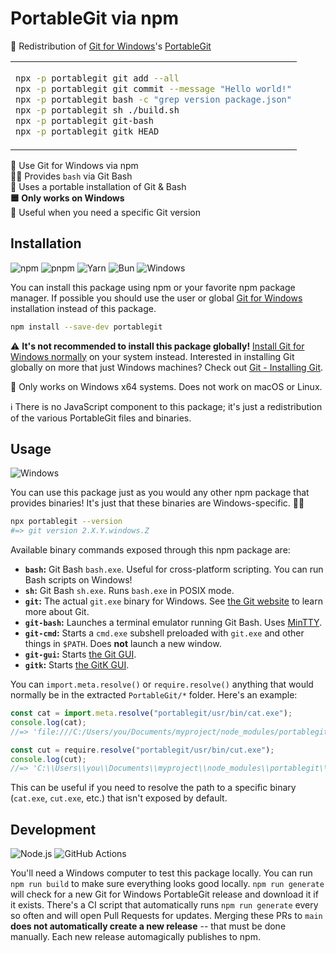 # PortableGit via npm

🔄 Redistribution of [Git for Windows](https://gitforwindows.org/)'s [PortableGit](https://git-scm.com/download/win)

<table align=center><td>

```sh
npx -p portablegit git add --all
npx -p portablegit git commit --message "Hello world!"
npx -p portablegit bash -c "grep version package.json"
npx -p portablegit sh ./build.sh
npx -p portablegit git-bash
npx -p portablegit gitk HEAD
```

</table>

🔶 Use Git for Windows via npm \
👨‍💻 Provides `bash` via Git Bash \
💾 Uses a portable installation of Git & Bash \
**🟦 Only works on Windows** \
🧰 Useful when you need a specific Git version

## Installation

![npm](https://img.shields.io/static/v1?style=for-the-badge&message=npm&color=CB3837&logo=npm&logoColor=FFFFFF&label=)
![pnpm](https://img.shields.io/static/v1?style=for-the-badge&message=pnpm&color=222222&logo=pnpm&logoColor=F69220&label=)
![Yarn](https://img.shields.io/static/v1?style=for-the-badge&message=Yarn&color=2C8EBB&logo=Yarn&logoColor=FFFFFF&label=)
![Bun](https://img.shields.io/static/v1?style=for-the-badge&message=Bun&color=000000&logo=Bun&logoColor=FFFFFF&label=)
![Windows](https://img.shields.io/static/v1?style=for-the-badge&message=Windows&color=0078D4&logo=Windows&logoColor=FFFFFF&label=)

You can install this package using npm or your favorite npm package manager. If possible you should use the user or global [Git for Windows](https://gitforwindows.org/) installation instead of this package.

```sh
npm install --save-dev portablegit
```

⚠️ **It's not recommended to install this package globally!** [Install Git for Windows normally](https://gitforwindows.org/) on your system instead. Interested in installing Git globally on more that just Windows machines? Check out [Git - Installing Git](https://git-scm.com/book/en/v2/Getting-Started-Installing-Git).

🛑 Only works on Windows x64 systems. Does not work on macOS or Linux.

ℹ There is no JavaScript component to this package; it's just a redistribution of the various PortableGit files and binaries.

## Usage

![Windows](https://img.shields.io/static/v1?style=for-the-badge&message=Windows&color=0078D4&logo=Windows&logoColor=FFFFFF&label=)

You can use this package just as you would any other npm package that provides
binaries! It's just that these binaries are Windows-specific. 🤷‍♂️

```sh
npx portablegit --version
#=> git version 2.X.Y.windows.Z
```

Available binary commands exposed through this npm package are:

- **`bash`:** Git Bash `bash.exe`. Useful for cross-platform scripting. You can run Bash scripts on Windows!
- **`sh`:** Git Bash `sh.exe`. Runs `bash.exe` in POSIX mode.
- **`git`:** The actual `git.exe` binary for Windows. See [the Git website](https://git-scm.com/) to learn more about Git.
- **`git-bash`:** Launches a terminal emulator running Git Bash. Uses [MinTTY](https://mintty.github.io/).
- **`git-cmd`:** Starts a `cmd.exe` subshell preloaded with `git.exe` and other things in `$PATH`. Does **not** launch a new window.
- **`git-gui`:** Starts [the Git GUI](https://git-scm.com/docs/git-gui).
- **`gitk`:** Starts [the GitK GUI](https://git-scm.com/docs/gitk/).

You can `import.meta.resolve()` or `require.resolve()` anything that would normally be in the extracted `PortableGit/*` folder. Here's an example:

```js
const cat = import.meta.resolve("portablegit/usr/bin/cat.exe");
console.log(cat);
//=> 'file:///C:/Users/you/Documents/myproject/node_modules/portablegit/out/portablegit/usr/bin/cat.exe'

const cut = require.resolve("portablegit/usr/bin/cut.exe");
console.log(cut);
//=> 'C:\\Users\\you\\Documents\\myproject\\node_modules\\portablegit\\out\\portablegit\\usr\\bin\\cut.exe'
```

This can be useful if you need to resolve the path to a specific binary (`cat.exe`, `cut.exe`, etc.) that isn't exposed by default.

## Development

![Node.js](https://img.shields.io/static/v1?style=for-the-badge&message=Node.js&color=339933&logo=Node.js&logoColor=FFFFFF&label=)
![GitHub Actions](https://img.shields.io/static/v1?style=for-the-badge&message=GitHub+Actions&color=2088FF&logo=GitHub+Actions&logoColor=FFFFFF&label=)

You'll need a Windows computer to test this package locally. You can run `npm run build` to make sure everything looks good locally. `npm run generate` will check for a new Git for Windows PortableGit release and download it if it exists. There's a CI script that automatically runs `npm run generate` every so often and will open Pull Requests for updates. Merging these PRs to `main` **does not automatically create a new release** -- that must be done manually. Each new release automagically publishes to npm.

